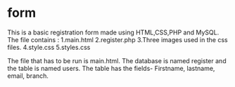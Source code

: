 # form
This is a basic registration form made using HTML,CSS,PHP and MySQL. 
The file contains :
1.main.html
2.register.php
3.Three images used in the css files.
4.style.css
5.styles.css

The file that has to be run is main.html.
The database is named register and the table is named users. The table has the fields- Firstname, lastname, email, branch.

